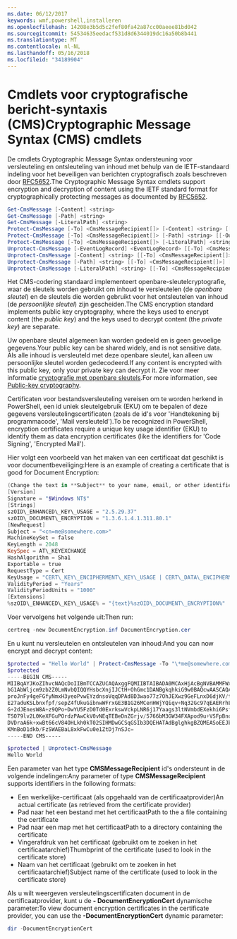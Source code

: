 ```yaml
---
ms.date: 06/12/2017
keywords: wmf,powershell,installeren
ms.openlocfilehash: 14208e3b5d5c2fef80fa42a87cc00aeee81bd042
ms.sourcegitcommit: 54534635eedacf531d8d6344019dc16a50b8b441
ms.translationtype: MT
ms.contentlocale: nl-NL
ms.lasthandoff: 05/16/2018
ms.locfileid: "34189904"
---
```

# <a name="cryptographic-message-syntax-cms-cmdlets"></a><span data-ttu-id="d3399-102">Cmdlets voor cryptografische bericht-syntaxis (CMS)</span><span class="sxs-lookup"><span data-stu-id="d3399-102">Cryptographic Message Syntax (CMS) cmdlets</span></span>

<span data-ttu-id="d3399-103">De cmdlets Cryptographic Message Syntax ondersteuning voor versleuteling en ontsleuteling van inhoud met behulp van de IETF-standaard indeling voor het beveiligen van berichten cryptografisch zoals beschreven door [RFC5652](https://tools.ietf.org/html/rfc5652).</span><span class="sxs-lookup"><span data-stu-id="d3399-103">The Cryptographic Message Syntax cmdlets support encryption and decryption of content using the IETF standard format for cryptographically protecting messages as documented by [RFC5652](https://tools.ietf.org/html/rfc5652).</span></span>

```powershell
Get-CmsMessage [-Content] <string>
Get-CmsMessage [-Path] <string>
Get-CmsMessage [-LiteralPath] <string>
Protect-CmsMessage [-To] <CmsMessageRecipient[]> [-Content] <string> [[-OutFile] <string>]
Protect-CmsMessage [-To] <CmsMessageRecipient[]> [-Path] <string> [[-OutFile] <string>]
Protect-CmsMessage [-To] <CmsMessageRecipient[]> [-LiteralPath] <string> [[-OutFile] <string>]
Unprotect-CmsMessage [-EventLogRecord] <EventLogRecord> [[-To] <CmsMessageRecipient[]>] [-IncludeContext]
Unprotect-CmsMessage [-Content] <string> [[-To] <CmsMessageRecipient[]>] [-IncludeContext]
Unprotect-CmsMessage [-Path] <string> [[-To] <CmsMessageRecipient[]>] [-IncludeContext]
Unprotect-CmsMessage [-LiteralPath] <string> [[-To] <CmsMessageRecipient[]>] [-IncludeContext]
```

<span data-ttu-id="d3399-104">Het CMS-codering standaard implementeert openbare-sleutelcryptografie, waar de sleutels worden gebruikt om inhoud te versleutelen (de *openbare sleutel*) en de sleutels die worden gebruikt voor het ontsleutelen van inhoud (de *persoonlijke sleutel*) zijn gescheiden.</span><span class="sxs-lookup"><span data-stu-id="d3399-104">The CMS encryption standard implements public key cryptography, where the keys used to encrypt content (the *public key*) and the keys used to decrypt content (the *private key*) are separate.</span></span>

<span data-ttu-id="d3399-105">Uw openbare sleutel algemeen kan worden gedeeld en is geen gevoelige gegevens.</span><span class="sxs-lookup"><span data-stu-id="d3399-105">Your public key can be shared widely, and is not sensitive data.</span></span> <span data-ttu-id="d3399-106">Als alle inhoud is versleuteld met deze openbare sleutel, kan alleen uw persoonlijke sleutel worden gedecodeerd.</span><span class="sxs-lookup"><span data-stu-id="d3399-106">If any content is encrypted with this public key, only your private key can decrypt it.</span></span> <span data-ttu-id="d3399-107">Zie voor meer informatie [cryptografie met openbare sleutels](https://en.wikipedia.org/wiki/Public-key_cryptography).</span><span class="sxs-lookup"><span data-stu-id="d3399-107">For more information, see [Public-key cryptography](https://en.wikipedia.org/wiki/Public-key_cryptography).</span></span>

<span data-ttu-id="d3399-108">Certificaten voor bestandsversleuteling vereisen om te worden herkend in PowerShell, een id uniek sleutelgebruik (EKU) om te bepalen of deze gegevens versleutelingscertificaten (zoals de id's voor 'Handtekening bij programmacode', 'Mail versleuteld').</span><span class="sxs-lookup"><span data-stu-id="d3399-108">To be recognized in PowerShell, encryption certificates require a unique key usage identifier (EKU) to identify them as data encryption certificates (like the identifiers for 'Code Signing', 'Encrypted Mail').</span></span>

<span data-ttu-id="d3399-109">Hier volgt een voorbeeld van het maken van een certificaat dat geschikt is voor documentbeveiliging:</span><span class="sxs-lookup"><span data-stu-id="d3399-109">Here is an example of creating a certificate that is good for Document Encryption:</span></span>

```powershell
(Change the text in **Subject** to your name, email, or other identifier), and put in a file (i.e.: DocumentEncryption.inf):
[Version]
Signature = "$Windows NT$"
[Strings]
szOID\_ENHANCED\_KEY\_USAGE = "2.5.29.37"
szOID\_DOCUMENT\_ENCRYPTION = "1.3.6.1.4.1.311.80.1"
[NewRequest]
Subject = "<cn=me@somewhere.com>"
MachineKeySet = false
KeyLength = 2048
KeySpec = AT\_KEYEXCHANGE
HashAlgorithm = Sha1
Exportable = true
RequestType = Cert
KeyUsage = "CERT\_KEY\_ENCIPHERMENT\_KEY\_USAGE | CERT\_DATA\_ENCIPHERMENT\_KEY\_USAGE"
ValidityPeriod = "Years"
ValidityPeriodUnits = "1000"
[Extensions]
%szOID\_ENHANCED\_KEY\_USAGE% = "{text}%szOID\_DOCUMENT\_ENCRYPTION%"
```

<span data-ttu-id="d3399-110">Voer vervolgens het volgende uit:</span><span class="sxs-lookup"><span data-stu-id="d3399-110">Then run:</span></span>
```powershell
certreq -new DocumentEncryption.inf DocumentEncryption.cer
```

<span data-ttu-id="d3399-111">En u kunt nu versleutelen en ontsleutelen van inhoud:</span><span class="sxs-lookup"><span data-stu-id="d3399-111">And you can now encrypt and decrypt content:</span></span>

```powershell
$protected = "Hello World" | Protect-CmsMessage -To "\*me@somewhere.com\*[](mailto:*leeholm@microsoft.com*)"
$protected
-----BEGIN CMS-----
MIIBqAYJKoZIhvcNAQcDoIIBmTCCAZUCAQAxggFQMIIBTAIBADA0MCAxHjAcBgNVBAMMFWxlZWhv
bG1AbWljcm9zb2Z0LmNvbQIQQYHsbcXnjIJCtH+OhGmc1DANBgkqhkiG9w0BAQcwAASCAQAnkFHM
proJnFy4geFGfyNmxH3yeoPvwEYzdnsoVqqDPAd8D3wao77z7OhJEXwz9GeFLnxD6djKV/tF4PxR
E27aduKSLbnxfpf/sepZ4fUkuGibnwWFrxGE3B1G26MCenHWjYQiqv+Nq32Gc97qEAERrhLv6S4R
G+2dJEnesW8A+z9QPo+DwYU5FzD0Td0ExrkswVckpLNR6j17Yaags3ltNVmbdEXekhi6Psf2MLMP
TSO79lv2L0KeXFGuPOrdzPAwCkV0vNEqTEBeDnZGrjv/5766bM3GW34FXApod9u+VSFpBnqVOCBA
DVDraA6k+xwBt66cV84OHLkh0kT02SIHMDwGCSqGSIb3DQEHATAdBglghkgBZQMEASoEEJbJaiRl
KMnBoD1dkb/FzSWAEBaL8xkFwCu0e1ZtDj7nSJc=
-----END CMS-----

$protected | Unprotect-CmsMessage
Hello World
```

<span data-ttu-id="d3399-112">Een parameter van het type **CMSMessageRecipient** id's ondersteunt in de volgende indelingen:</span><span class="sxs-lookup"><span data-stu-id="d3399-112">Any parameter of type **CMSMessageRecipient** supports identifiers in the following formats:</span></span>
- <span data-ttu-id="d3399-113">Een werkelijke-certificaat (als opgehaald van de certificaatprovider)</span><span class="sxs-lookup"><span data-stu-id="d3399-113">An actual certificate (as retrieved from the certificate provider)</span></span>
- <span data-ttu-id="d3399-114">Pad naar het een bestand met het certificaat</span><span class="sxs-lookup"><span data-stu-id="d3399-114">Path to the a file containing the certificate</span></span>
- <span data-ttu-id="d3399-115">Pad naar een map met het certificaat</span><span class="sxs-lookup"><span data-stu-id="d3399-115">Path to a directory containing the certificate</span></span>
- <span data-ttu-id="d3399-116">Vingerafdruk van het certificaat (gebruikt om te zoeken in het certificaatarchief)</span><span class="sxs-lookup"><span data-stu-id="d3399-116">Thumbprint of the certificate (used to look in the certificate store)</span></span>
- <span data-ttu-id="d3399-117">Naam van het certificaat (gebruikt om te zoeken in het certificaatarchief)</span><span class="sxs-lookup"><span data-stu-id="d3399-117">Subject name of the certificate (used to look in the certificate store)</span></span>

<span data-ttu-id="d3399-118">Als u wilt weergeven versleutelingscertificaten document in de certificaatprovider, kunt u de **- DocumentEncryptionCert** dynamische parameter:</span><span class="sxs-lookup"><span data-stu-id="d3399-118">To view document encryption certificates in the certificate provider, you can use the **-DocumentEncryptionCert** dynamic parameter:</span></span>

```powershell
dir -DocumentEncryptionCert
```
